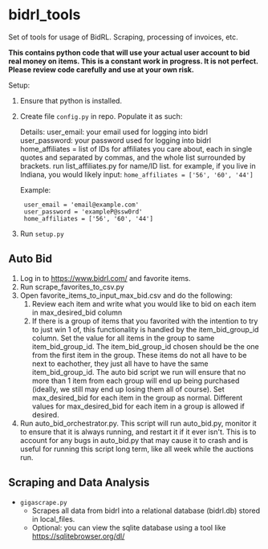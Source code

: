 # bidrl_tools

Set of tools for usage of BidRL. Scraping, processing of invoices, etc.

**This contains python code that will use your actual user account to bid real money on items. This is a constant work in progress. It is not perfect. Please review code carefully and use at your own risk.**

Setup:
1. Ensure that python is installed.
2. Create file `config.py` in repo. Populate it as such:

	Details:
		user_email: your email used for logging into bidrl
	    user_password: your password used for logging into bidrl
	    home_affiliates = list of IDs for affiliates you care about, each in single quotes and separated by commas, and the whole list surrounded by brackets. run list_affiliates.py for name/ID list. for example, if you live in Indiana, you would likely input: `home_affiliates = ['56', '60', '44']`

	Example:
	
	    user_email = 'email@example.com'
	    user_password = 'exampleP@ssw0rd'
	    home_affiliates = ['56', '60', '44']

4. Run `setup.py`


Auto Bid
-

1. Log in to https://www.bidrl.com/ and favorite items.
2. Run scrape_favorites_to_csv.py
3. Open favorite_items_to_input_max_bid.csv and do the following:
	1. Review each item and write what you would like to bid on each item in max_desired_bid column
	2. If there is a group of items that you favorited with the intention to try to just win 1 of, this functionality is handled by the item_bid_group_id column. Set the value for all items in the group to same item_bid_group_id. The item_bid_group_id chosen should be the one from the first item in the group. These items do not all have to be next to eachother, they just all have to have the same item_bid_group_id. The auto bid script we run will ensure that no more than 1 item from each group will end up being purchased (ideally, we still may end up losing them all of course). Set max_desired_bid for each item in the group as normal. Different values for max_desired_bid for each item in a group is allowed if desired.
4. Run auto_bid_orchestrator.py. This script will run auto_bid.py, monitor it to ensure that it is always running, and restart it if it ever isn't. This is to account for any bugs in auto_bid.py that may cause it to crash and is useful for running this script long term, like all week while the auctions run.


Scraping and Data Analysis
-

- `gigascrape.py`
	- Scrapes all data from bidrl into a relational database (bidrl.db) stored in local_files.
	- Optional: you can view the sqlite database using a tool like https://sqlitebrowser.org/dl/